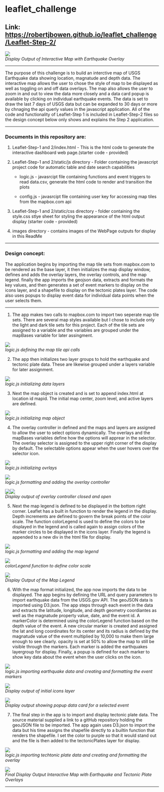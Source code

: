 # leaflet_challenge


## Link: https://robertjbowen.github.io/leaflet_challenge/Leaflet-Step-2/

<p>
    <img src="https://github.com/robertjbowen/leaflet_challenge/blob/main/images/Picture12.png"/>
    <br>
    <em>Display Output of Interactive Map with Earthquake Overlay</em>
</p> 

***

The purpose of this challenge is to build an interctive map of USGS Earthquake data showing location, magnatude and depth data. The interactive map allows the user to chose the style of map to be displayed as well as toggling on and off data overlays. The map also allows the user to zoom in and out to view the data more closely and a data card popup is available by clicking on individual earthquake events. The data is set to draw the last 7 days of USGS data but can be expanded to 30 days or more by chnaging the api querly values in the javascript application. All of the code and functionality of Leaflet-Step 1 is included in Leaflet-Step-2 files so the design concept below only shows and explains the Step 2 application.

***

### Documents in this repository are:

1. Leaflet-Step-1 and 2/index.html - This is the html code to generate the interactive dashboard web page.(starter code - provided)


2. Leaflet-Step-1 and 2/static/js directory - Folder containing the javascript project code for automatic table and date search capabilities
	
	* logic.js - javasrcipt file containing functions and event triggers to read data.csv, generate the html code to render and transition the plots 

	* config.js - javasrcipt file containing user key for accessing map tiles from the mapbox.com api


3. Leaflet-Step-1 and 2/static/css directory - folder containing the style.css stlye sheet for styling the appearance of the html output display (starter code - provided)


4. images directory - contains images of the WebPage outputs for display in this ReadMe

***

### Design concept:

The application begins by importing the map tile sets from mapbox.com to be rendered as the base layer, it then initializes the map display window, defines and adds the overlay layers, the overlay controls, and the map legend. finally the app imports the geojson data, extracts and formats the key values, and then generates a set of event markers to display on the icons layer, and a shapefile to display on the tectonic plates layer. The code also uses popups to display event data for individual data points when the user selects them.

***

1. The app makes two calls to mapbox.com to import two seperate map tile sets. There are several map styles available but I chose to include only the light and dark tile sets for this project. Each of the tile sets are assigned to a variable and the variables are grouped under the mapBases variable for later assingment.

<p>
    <img src="https://github.com/robertjbowen/leaflet_challenge/blob/main/images/Picture1.png"/>
    <br>
    <em>logic.js defining the map tile api calls</em>
</p>

2. The app then initializes two layer groups to hold the earthquake and tectonic plate data. These are likewise grouped under a layers variable for later assignment.

<p>
    <img src="https://github.com/robertjbowen/leaflet_challenge/blob/main/images/Picture2.png"/>
    <br>
    <em>logic.js initializing data layers</em>
</p>

3. Next the map object is created and is set to append index.html at location id mapid. The initial map center, zoom level, and active layers are defined.

<p>
    <img src="https://github.com/robertjbowen/leaflet_challenge/blob/main/images/Picture3.png"/>
    <br>
    <em>logic.js initializing map object</em>
</p> 

4. The overlay controller in defined and the maps and layers are assigned to allow the user to select options dynamically. The overlays and the mapBases variables define how the options will apprear in the selector. The overlay selector is assigned to the upper right corner of the display by default. The selectable options appear when the user hovers over the selector icon.

<p>
    <img src="https://github.com/robertjbowen/leaflet_challenge/blob/main/images/Picture4.png"/>
    <br>
    <em>logic.js initializing ovrlays</em>
</p> 

<p>
    <img src="https://github.com/robertjbowen/leaflet_challenge/blob/main/images/Picture5.png"/>
    <br>
    <em>logic.js formatting and adding the overlay controller</em>
</p>  

<p>
    <img src="https://github.com/robertjbowen/leaflet_challenge/blob/main/images/Picture13.png"/><img src="https://github.com/robertjbowen/leaflet_challenge/blob/main/images/Picture15.png"/>
    <br>
    <em>Display output of overlay controller closed and open</em>
</p> 

5. Next the map legend is defined to be displayed in the bottom right corner. Leaflet has a built in function to render the legend in the display. Depth increments are defined to govern the break points of the color scale. The function colorLegend is used to define the colors to be displayed in the legend and is called again to assign colors of the marker circles to be displayed in the icons layer. Finally the legend is appended to a new div in the html file for display.

<p>
    <img src="https://github.com/robertjbowen/leaflet_challenge/blob/main/images/Picture6.png"/>
    <br>
    <em>logic.js formatting and adding the map legend</em>
</p>  

<p>
    <img src="https://github.com/robertjbowen/leaflet_challenge/blob/main/images/Picture7.png"/>
    <br>
    <em>colorLegend function to define color scale</em>
</p> 

<p>
    <img src="https://github.com/robertjbowen/leaflet_challenge/blob/main/images/Picture14.png"/>
    <br>
    <em>Display Output of the Map Legend</em>
</p> 

6. With the map format initialized, the app now imports the data to be displayed. The app begins by defining the URL and query parameters to import earthquake data from the USGS.gov API. The geoJSON data is imported using D3.json. The app steps through each event in the data and extracts the latitude, longitude, and depth geometry coordiantes as well as the magnatude property value, date, and the event id. A markerColor is determined using the colorLegend function based on the depth value of the event. A new circular marker is created and assigned the lat and long coordinates for its center and its radius is defined by the magnatude value of the event multiplied by 10,000 to make them large enough to see clearly. opacity is set at 50% to allow the map to still be visible through the markers. Each marker is added the earthquakes layergroup for display. Finally, a popup is defined for each marker to show key data about the event when the user clicks on the icon.

<p>
    <img src="https://github.com/robertjbowen/leaflet_challenge/blob/main/images/Picture8.png"/>
    <br>
    <em>logic.js importing earthquake data and creating and formatting the event markers</em>
</p>  

<p>
    <img src="https://github.com/robertjbowen/leaflet_challenge/blob/main/images/Picture11.png"/>
    <br>
    <em>Display output of initial icons layer</em>
</p> 

<p>
    <img src="https://github.com/robertjbowen/leaflet_challenge/blob/main/images/Picture16.png"/>
    <br>
    <em>Display output showing popup data card for a selected event</em>
</p> 

7. The final step in the app is to import and display tectonic plate data. The source material supplied a link to a gitHub repository holding the geoJSON file to be imported. The app again uses D3.json to import the data but his time assigns the shapefile directly to a builtin function that renders the shapefile. I set the color to purple so that it would stand out and the file is then added to the tectonicPlates layer for display.

<p>
    <img src="https://github.com/robertjbowen/leaflet_challenge/blob/main/images/Picture9.png"/>
    <br>
    <em>logic.js importing techtonic plate data and creating and formatting the overlay</em>
</p> 

<p>
    <img src="https://github.com/robertjbowen/leaflet_challenge/blob/main/images/Picture10.png"/>
    <br>
    <em>Final Display Output Interactive Map with Earthquake and Tectonic Plate Overlays</em>
</p>

***
